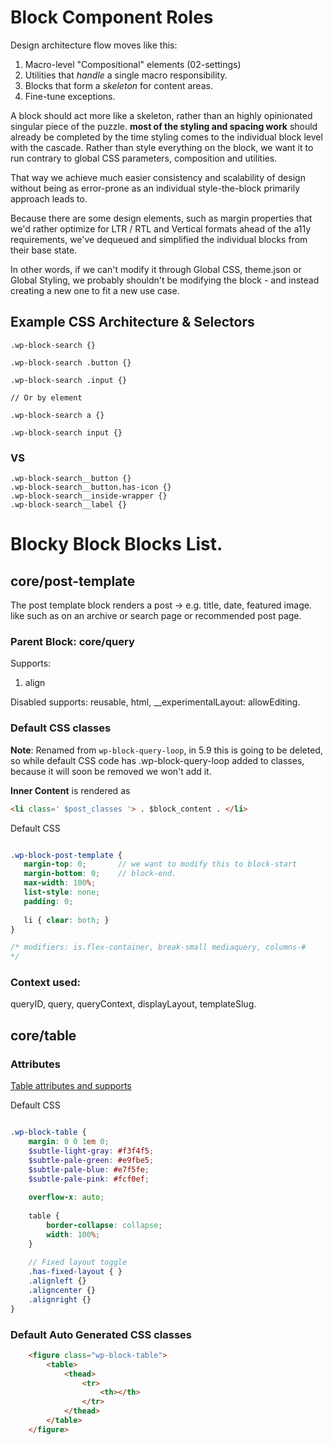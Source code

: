 # Block Component Roles

Design architecture flow moves like this: 
1. Macro-level "Compositional" elements (02-settings)
2. Utilities that _handle_ a single macro responsibility.
3. Blocks that form a _skeleton_ for content areas.
4. Fine-tune exceptions.

A block should act more like a skeleton, rather than an highly opinionated singular piece of the puzzle.
**most of the styling and spacing work** should already be completed by the time styling comes to the individual
block level with the cascade. Rather than style everything on the block, we want it to run contrary to
global CSS parameters, composition and utilities. 

That way we achieve much easier consistency and scalability of design without being as error-prone as an individual style-the-block primarily
approach leads to.

Because there are some design elements, such as margin properties that we'd rather optimize for LTR / RTL and Vertical formats ahead of the a11y requirements, 
we've dequeued and simplified the individual blocks from their base state.

In other words, if we can't modify it through Global CSS, theme.json or Global Styling, we probably shouldn't be modifying the block - and instead creating a new one 
to fit a new use case.

## Example CSS Architecture & Selectors

```angular2html
.wp-block-search {}

.wp-block-search .button {}

.wp-block-search .input {}

// Or by element

.wp-block-search a {}

.wp-block-search input {}
```
### VS

```angular2html
.wp-block-search__button {}
.wp-block-search__button.has-icon {}
.wp-block-search__inside-wrapper {}
.wp-block-search__label {}
```

# Blocky Block Blocks List.

## core/post-template

The post template block renders a post -> e.g. title, date, featured image. like such as on an archive or search page or recommended post
page. 

### Parent Block: __core/query__

Supports:
1. align

Disabled supports: reusable, html, __experimentalLayout: allowEditing.

### Default CSS classes
__Note__: Renamed from ```wp-block-query-loop```, in 5.9 this is going to be deleted, so while default CSS code has .wp-block-query-loop
added to classes, because it will soon be removed we won't add it.

**Inner Content** is rendered as 
```html
<li class=' $post_classes '> . $block_content . </li>
```

Default CSS

```scss

.wp-block-post-template {
   margin-top: 0;       // we want to modify this to block-start
   margin-bottom: 0;    // block-end.
   max-width: 100%;
   list-style: none;
   padding: 0;
   
   li { clear: both; } 
}

/* modifiers: is.flex-container, break-small mediaquery, columns-#
*/
```

### Context used:

queryID, query, queryContext, displayLayout, templateSlug.

## core/table

### Attributes

[Table attributes and supports](https://github.com/WordPress/gutenberg/blob/trunk/packages/block-library/src/table/block.json)

Default CSS

```scss

.wp-block-table {
    margin: 0 0 1em 0;
    $subtle-light-gray: #f3f4f5;
    $subtle-pale-green: #e9fbe5;
    $subtle-pale-blue: #e7f5fe;
    $subtle-pale-pink: #fcf0ef;
    
    overflow-x: auto;
    
    table {
        border-collapse: collapse;
        width: 100%;
    }
    
    // Fixed layout toggle
    .has-fixed-layout { }
    .alignleft {}
    .aligncenter {}
    .alignright {}
}

```

### Default Auto Generated CSS classes

```html
    <figure class="wp-block-table">
        <table>
            <thead>
                <tr>
                    <th></th>
                </tr>
            </thead>
        </table>
    </figure>
```
